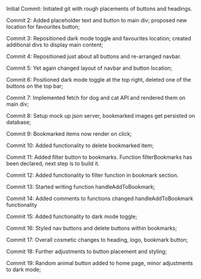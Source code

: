 Initial Commit: Initiated git with rough placements of buttons and headings.

Commit 2: Added placeholder text and button to main div; proposed new location for favourites button;

Commit 3: Repositioned dark mode toggle and favourites location; created additional divs to display main content;

Commit 4: Repositioned just about all buttons and re-arranged navbar.

Commit 5: Yet again changed layout of navbar and button location;

Commit 6: Positioned dark mode toggle at the top right, deleted one of the buttons on the top bar;

Commit 7: Implemented fetch for dog and cat API and rendered them on main div;

Commit 8: Setup mock up json server, bookmarked images get persisted on database;

Commit 9: Bookmarked items now render on click;

Commit 10: Added functionality to delete bookmarked item;

Commit 11: Added filter button to bookmarks. Function filterBookmarks has been declared, next step is to build it.

Commit 12: Added functionality to filter function in bookmark section. 

Commit 13: Started writing function handleAddToBookmark;

Commit 14: Added comments to functions changed handleAddToBookmark functionality

Commit 15: Added functionality to dark mode toggle;

Commit 16: Styled nav buttons and delete buttons within bookmarks;

Commit 17: Overall cosmetic changes to heading, logo, bookmark button;

Commit 18: Further adjustments to button placement and styling;

Commit 19: Random animal button added to home page, minor adjustments to dark mode; 